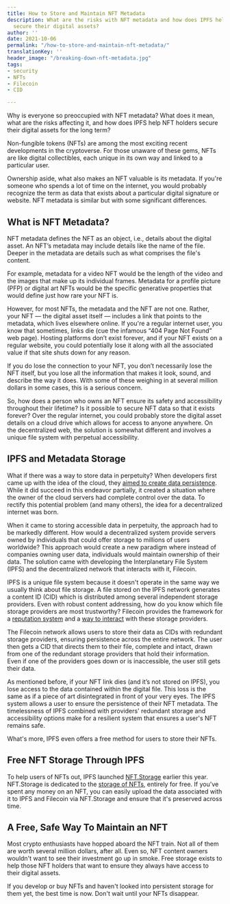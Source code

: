 ```yaml
---
title: How to Store and Maintain NFT Metadata
description: What are the risks with NFT metadata and how does IPFS help NFT holders
  secure their digital assets?
author: ''
date: 2021-10-06
permalink: "/how-to-store-and-maintain-nft-metadata/"
translationKey: ''
header_image: "/breaking-down-nft-metadata.jpg"
tags:
- security
- NFTs
- Filecoin
- CID

---
```

Why is everyone so preoccupied with NFT metadata? What does it mean, what are the risks affecting it, and how does IPFS help NFT holders secure their digital assets for the long term?

Non-fungible tokens (NFTs) are among the most exciting recent developments in the cryptoverse. For those unaware of these gems, NFTs are like digital collectibles, each unique in its own way and linked to a particular user.

Ownership aside, what also makes an NFT valuable is its metadata. If you're someone who spends a lot of time on the internet, you would probably recognize the term as data that exists about a particular digital signature or website. NFT metadata is similar but with some significant differences.

## What is NFT Metadata?

NFT metadata defines the NFT as an object, i.e., details about the digital asset. An NFT’s metadata may include details like the name of the file. Deeper in the metadata are details such as what comprises the file's content.

For example, metadata for a video NFT would be the length of the video and the images that make up its individual frames. Metadata for a profile picture (PFP) or digital art NFTs would be the specific generative properties that would define just how rare your NFT is.

However, for most NFTs, the metadata and the NFT are not one. Rather, your NFT — the digital asset itself — includes a link that points to the metadata, which lives elsewhere online. If you're a regular internet user, you know that sometimes, links die (cue the infamous “404 Page Not Found” web page). Hosting platforms don’t exist forever, and if your NFT exists on a regular website, you could potentially lose it along with all the associated value if that site shuts down for any reason.

If you do lose the connection to your NFT, you don’t necessarily lose the NFT itself, but you lose all the information that makes it look, sound, and describe the way it does. With some of these weighing in at several million dollars in some cases, this is a serious concern.

So, how does a person who owns an NFT ensure its safety and accessibility throughout their lifetime? Is it possible to secure NFT data so that it exists forever? Over the regular internet, you could probably store the digital asset details on a cloud drive which allows for access to anyone anywhere. On the decentralized web, the solution is somewhat different and involves a unique file system with perpetual accessibility.

## IPFS and Metadata Storage

What if there was a way to store data in perpetuity? When developers first came up with the idea of the cloud, they [aimed to create data persistence](https://blog.ipfs.io/2021-06-03-ipfs-filecoin-content-persistence/ "IPFS, Filecoin, and Content Persistence"). While it did succeed in this endeavor partially, it created a situation where the owner of the cloud servers had complete control over the data. To rectify this potential problem (and many others), the idea for a decentralized internet was born.

When it came to storing accessible data in perpetuity, the approach had to be markedly different. How would a decentralized system provide servers owned by individuals that could offer storage to millions of users worldwide? This approach would create a new paradigm where instead of companies owning user data, individuals would maintain ownership of their data. The solution came with developing the Interplanetary File System (IPFS) and the decentralized network that interacts with it, Filecoin.

IPFS is a unique file system because it doesn't operate in the same way we usually think about file storage. A file stored on the IPFS network generates a content ID (CID) which is distributed among several independent storage providers. Even with robust content addressing, how do you know which file storage providers are most trustworthy? Filecoin provides the framework for a [reputation system](https://filecoin.io/blog/posts/reputation-systems-in-filecoin/ "Reputation Systems in Filecoin") and a [way to interact](https://filecoin.io/blog/posts/how-storage-and-retrieval-deals-work-on-filecoin/ "How storage and retrieval deals work on Filecoin") with these storage providers.

The Filecoin network allows users to store their data as CIDs with redundant storage providers, ensuring persistence across the entire network. The user then gets a CID that directs them to their file, complete and intact, drawn from one of the redundant storage providers that hold their information. Even if one of the providers goes down or is inaccessible, the user still gets their data.

As mentioned before, if your NFT link dies (and it’s not stored on IPFS), you lose access to the data contained within the digital file. This loss is the same as if a piece of art disintegrated in front of your very eyes. The IPFS system allows a user to ensure the persistence of their NFT metadata. The timelessness of IPFS combined with providers' redundant storage and accessibility options make for a resilient system that ensures a user's NFT remains safe.

What's more, IPFS even offers a free method for users to store their NFTs.

## Free NFT Storage Through IPFS

To help users of NFTs out, IPFS launched [NFT.Storage](http://nft.storage) earlier this year. NFT.Storage is dedicated to the [storage of NFTs](https://filecoin.io/blog/posts/introducing-nft.storage-free-decentralized-storage-for-nfts/ "Introducing NFT.Storage: Free Decentralized Storage for NFTs"), entirely for free. If you've spent any money on an NFT, you can easily upload the data associated with it to IPFS and Filecoin via NFT.Storage and ensure that it's preserved across time.

## A Free, Safe Way To Maintain an NFT

Most crypto enthusiasts have hopped aboard the NFT train. Not all of them are worth several million dollars, after all. Even so, NFT content owners wouldn't want to see their investment go up in smoke. Free  storage exists to help those NFT holders that want to ensure they always have access to their digital assets.

If you develop or buy NFTs and haven't looked into persistent storage for them yet, the best time is now. Don't wait until your NFTs disappear.